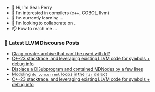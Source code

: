 - 👋 Hi, I’m Sean Perry
- 👀 I’m interested in compilers (c++, COBOL, llvm)
- 🌱 I’m currently learning ...
- 💞️ I’m looking to collaborate on ...
- 📫 How to reach me ...

<!---
s66perry/s66perry is a ✨ special ✨ repository because its `README.md` (this file) appears on your GitHub profile.
You can click the Preview link to take a look at your changes.
--->
### 📕 Latest LLVM Discourse Posts

<!-- DISCOURSE-LLVM:START -->
- [Clang creates archive that can&#39;t be used with ld?](https://discourse.llvm.org/t/clang-creates-archive-that-cant-be-used-with-ld/84938#post_6)
- [C++23 stacktrace, and leveraging existing LLVM code for symbols + debug info](https://discourse.llvm.org/t/c-23-stacktrace-and-leveraging-existing-llvm-code-for-symbols-debug-info/84775#post_9)
- [Displace a DISubprogram and contained MDNodes by a few lines](https://discourse.llvm.org/t/displace-a-disubprogram-and-contained-mdnodes-by-a-few-lines/84956#post_1)
- [Modeling `do concurrent` loops in the `fir` dialect](https://discourse.llvm.org/t/modeling-do-concurrent-loops-in-the-fir-dialect/84950#post_6)
- [C++23 stacktrace, and leveraging existing LLVM code for symbols + debug info](https://discourse.llvm.org/t/c-23-stacktrace-and-leveraging-existing-llvm-code-for-symbols-debug-info/84775#post_8)
<!-- DISCOURSE-LLVM:END -->
